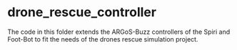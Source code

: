 # drone_rescue_controller
The code in this folder extends the ARGoS-Buzz controllers of the Spiri and Foot-Bot to fit the needs of the drones rescue simulation project.
